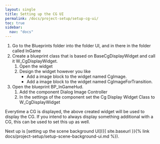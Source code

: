 ```yaml
---
layout: single
title: Setting up the CG UI
permalink: /docs/project-setup/setup-cg-ui/
toc: true
sidebar:
  nav: "docs"
---
```



1. Go to the Blueprints folder into the folder UI, and in there in the folder called InGame
2. Create a blueprint class that is based on BaseCgDisplayWidget and call it W_CgDisplayWidget.
    1. Open the widget
    2. Design the widget however you like
        - Add a image block to the widget named CgImage.
        - Add a image block to the widget named CgImageForTransition.
3. Open the blueprint BP_InGameHud.
    1. Add the component Dialog Image Controller
    2. In the settings of the component set the Cg Display Widget Class to W_CgDisplayWidget

Everytime a CG is displayed, the above created widget will be used to display the CG. If you intend to always display something additional with a CG, this can be used to set this up as well.

Next up is [setting up the scene background UI]({{ site.baseurl }}{% link docs/project-setup/setup-scene-background-ui.md %}).
